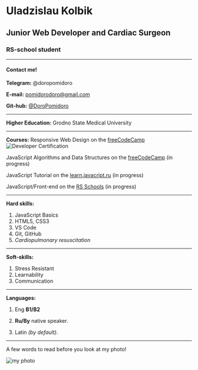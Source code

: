 # Uladzislau Kolbik
## **Junior Web Developer** and Cardiac Surgeon
### RS-school student
***
#### Contact me! ####

**Telegram:** @doropomidoro

**E-mail:** pomidorodoro@gmail.com

**Git-hub:** [@DoroPomidoro](https://github.com/DoroPomidoro)
***

**Higher Education:** Grodno State Medical University
***
**Courses:** Responsive Web Design on the [freeCodeCamp](https://www.freecodecamp.org/learn/responsive-web-design/)
![Developer Certification](https://i.ibb.co/3fkdm3n/Developer-Certification.png)

JavaScript Algorithms and Data Structures on the [freeCodeCamp](https://www.freecodecamp.org/learn/javascript-algorithms-and-data-structures/) (in progress)

JavaScript Tutorial on the [learn.javacript.ru](https://learn.javascript.ru/) (in progress)

JavaScript/Front-end on the [RS Schools](https://rs.school/js/) (in progress)
***
**Hard skills:** 
1. JavaScript Basics
2. HTML5, CSS3
3. VS Code
4. Git, GitHub
5. *Cardiopulmonary resuscitation*
***
**Soft-skills:**
1. Stress Resistant
2. Learnability
3. Communication
***
**Languages:** 
1. Eng **B1/B2**

2. **Ru/By** native speaker.

3. Latin *(by default)*.
***
A few words to read before you look at my photo!

![my photo](https://i.ibb.co/F4g02Zf/i-m-a-cardiosurgeon.jpg" )